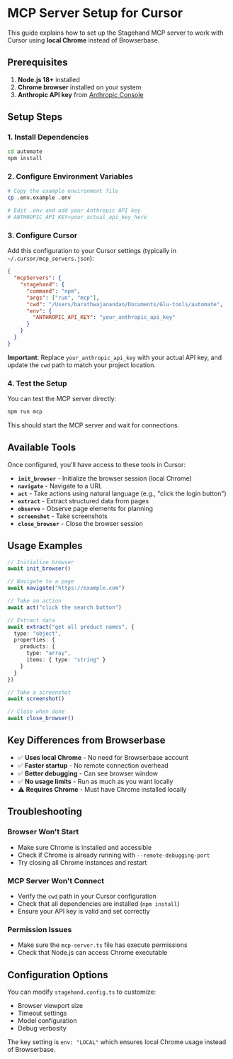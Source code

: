 # MCP Server Setup for Cursor

This guide explains how to set up the Stagehand MCP server to work with Cursor using **local Chrome** instead of Browserbase.

## Prerequisites

1. **Node.js 18+** installed
2. **Chrome browser** installed on your system
3. **Anthropic API key** from [Anthropic Console](https://console.anthropic.com/)

## Setup Steps

### 1. Install Dependencies

```bash
cd automate
npm install
```

### 2. Configure Environment Variables

```bash
# Copy the example environment file
cp .env.example .env

# Edit .env and add your Anthropic API key
# ANTHROPIC_API_KEY=your_actual_api_key_here
```

### 3. Configure Cursor

Add this configuration to your Cursor settings (typically in `~/.cursor/mcp_servers.json`):

```json
{
  "mcpServers": {
    "stagehand": {
      "command": "npm",
      "args": ["run", "mcp"],
      "cwd": "/Users/barathwajanandan/Documents/Glu-tools/automate",
      "env": {
        "ANTHROPIC_API_KEY": "your_anthropic_api_key"
      }
    }
  }
}
```

**Important**: Replace `your_anthropic_api_key` with your actual API key, and update the `cwd` path to match your project location.

### 4. Test the Setup

You can test the MCP server directly:

```bash
npm run mcp
```

This should start the MCP server and wait for connections.

## Available Tools

Once configured, you'll have access to these tools in Cursor:

- **`init_browser`** - Initialize the browser session (local Chrome)
- **`navigate`** - Navigate to a URL
- **`act`** - Take actions using natural language (e.g., "click the login button")
- **`extract`** - Extract structured data from pages
- **`observe`** - Observe page elements for planning
- **`screenshot`** - Take screenshots
- **`close_browser`** - Close the browser session

## Usage Examples

```typescript
// Initialize browser
await init_browser()

// Navigate to a page
await navigate("https://example.com")

// Take an action
await act("click the search button")

// Extract data
await extract("get all product names", {
  type: "object",
  properties: {
    products: {
      type: "array",
      items: { type: "string" }
    }
  }
})

// Take a screenshot
await screenshot()

// Close when done
await close_browser()
```

## Key Differences from Browserbase

- ✅ **Uses local Chrome** - No need for Browserbase account
- ✅ **Faster startup** - No remote connection overhead
- ✅ **Better debugging** - Can see browser window
- ✅ **No usage limits** - Run as much as you want locally
- ⚠️ **Requires Chrome** - Must have Chrome installed locally

## Troubleshooting

### Browser Won't Start
- Make sure Chrome is installed and accessible
- Check if Chrome is already running with `--remote-debugging-port`
- Try closing all Chrome instances and restart

### MCP Server Won't Connect
- Verify the `cwd` path in your Cursor configuration
- Check that all dependencies are installed (`npm install`)
- Ensure your API key is valid and set correctly

### Permission Issues
- Make sure the `mcp-server.ts` file has execute permissions
- Check that Node.js can access Chrome executable

## Configuration Options

You can modify `stagehand.config.ts` to customize:

- Browser viewport size
- Timeout settings
- Model configuration
- Debug verbosity

The key setting is `env: "LOCAL"` which ensures local Chrome usage instead of Browserbase. 